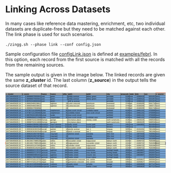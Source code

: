 # Linking Across Datasets

In many cases like reference data mastering, enrichment, etc, two individual datasets are duplicate-free but they need to be matched against each other. The link phase is used for such scenarios.

`./zingg.sh --phase link --conf config.json`

Sample configuration file [configLink.json](../../examples/febrl/configLink.json) is defined at [examples/febrl](https://github.com/zinggAI/zingg/tree/main/examples/febrl). In this option, each record from the first source is matched with all the records from the remaining sources.

The sample output is given in the image below. The linked records are given the same **z\_cluster** id. The last column (**z\_source**) in the output tells the source dataset of that record.

![Link Results](../../assets/link.png)
